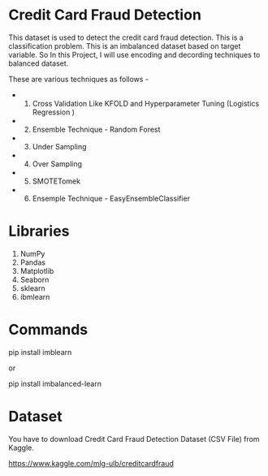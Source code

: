 # Credit Card Fraud Detection

This dataset is used to detect the credit card fraud detection. This is a classification problem. This is an imbalanced dataset based on target variable. So In this Project, I will use encoding and decording techniques to balanced dataset.

These are various techniques as follows -
 - 1. Cross Validation Like KFOLD and Hyperparameter Tuning (Logistics Regression )
 - 2. Ensemble Technique - Random Forest
 - 3. Under Sampling
 - 4. Over Sampling
 - 5. SMOTETomek
 - 6. Ensemple Technique - EasyEnsembleClassifier


# Libraries 

1. NumPy
2. Pandas
3. Matplotlib
4. Seaborn
5. sklearn
6. ibmlearn


# Commands

pip install imblearn

or 

pip install imbalanced-learn

# Dataset 

You have to download Credit Card Fraud Detection Dataset (CSV File) from Kaggle.

https://www.kaggle.com/mlg-ulb/creditcardfraud
